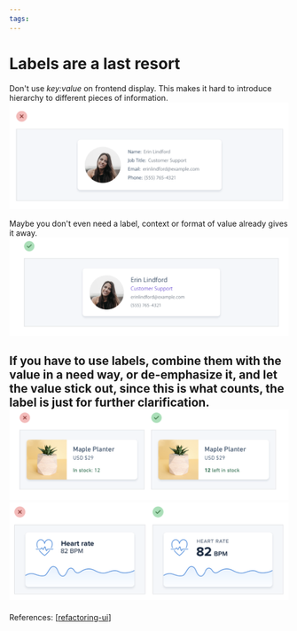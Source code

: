 ```yaml
--- 
tags:
---
```


# Labels are a last resort

Don't use *key:value* on frontend display. This makes it hard to introduce hierarchy to different pieces of information.
![](../../attachments/2021-02-09-13-59-45.png)

Maybe you don't even need a label, context or format of value already gives it away.
![](../../attachments/2021-02-09-14-00-53.png)

If you have to use labels, combine them with the value in a need way, or de-emphasize it, and let the value stick out, since this is what counts, the label is just for further clarification.
![](../../attachments/2021-02-09-14-02-21.png)
![](../../attachments/2021-02-09-14-02-43.png)
---
References:
[[refactoring-ui]]

[//begin]: # "Autogenerated link references for markdown compatibility"
[refactoring-ui]: refactoring-ui.md "Refactoring UI"
[//end]: # "Autogenerated link references"